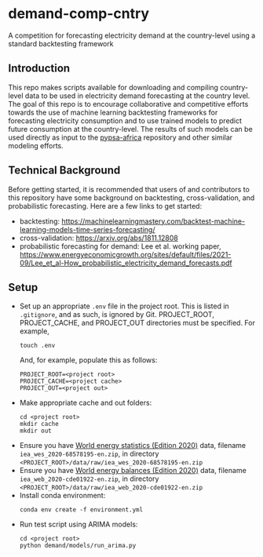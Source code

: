 # demand-comp-cntry
A competition for forecasting electricity demand at the country-level using a standard backtesting framework

## Introduction
This repo makes scripts available for downloading and compiling country-level data to be used in electricity demand forecasting at the country level. The goal of this repo is to encourage collaborative and competitive efforts towards the use of machine learning backtesting frameworks for forecasting electricity consumption and to use trained models to predict future consumption at the country-level. The results of such models can be used directly as input to the [pypsa-africa](https://github.com/pypsa-meets-africa/pypsa-africa) repository and other similar modeling efforts. 

## Technical Background
Before getting started, it is recommended that users of and contributors to this repository have some background on backtesting, cross-validation, and probabilistic forecasting. Here are a few links to get started:
* backtesting: https://machinelearningmastery.com/backtest-machine-learning-models-time-series-forecasting/
* cross-validation: https://arxiv.org/abs/1811.12808
* probabilistic forecasting for demand: Lee et al. working paper,  https://www.energyeconomicgrowth.org/sites/default/files/2021-09/Lee_et_al-How_probabilistic_electricity_demand_forecasts.pdf


## Setup
* Set up an appropriate `.env` file in the project root. This is listed in `.gitignore`, and as such, is ignored by Git. PROJECT_ROOT, PROJECT_CACHE, and PROJECT_OUT directories must be specified. For example, 
  ~~~~
  touch .env
  ~~~~
  And, for example, populate this as follows:
  ~~~~
  PROJECT_ROOT=<project root>
  PROJECT_CACHE=<project cache>
  PROJECT_OUT=<project out>
  ~~~~
* Make appropriate cache and out folders:
  ~~~~
  cd <project root>
  mkdir cache
  mkdir out  
  ~~~~
* Ensure you have [World energy statistics (Edition 2020)](https://www.oecd-ilibrary.org/energy/data/iea-world-energy-statistics-and-balances_enestats-data-en#archive) data, filename `iea_wes_2020-68578195-en.zip`, in directory `<PROJECT_ROOT>/data/raw/iea_wes_2020-68578195-en.zip`
* Ensure you have [World energy balances (Edition 2020)](https://www.oecd-ilibrary.org/energy/data/iea-world-energy-statistics-and-balances_enestats-data-en#archive) data, filename `iea_web_2020-cde01922-en.zip`, in directory `<PROJECT_ROOT>/data/raw/iea_web_2020-cde01922-en.zip`
* Install conda environment:
  ~~~~
  conda env create -f environment.yml
  ~~~~
* Run test script using ARIMA models:
  ~~~~
  cd <project root>
  python demand/models/run_arima.py
  ~~~~